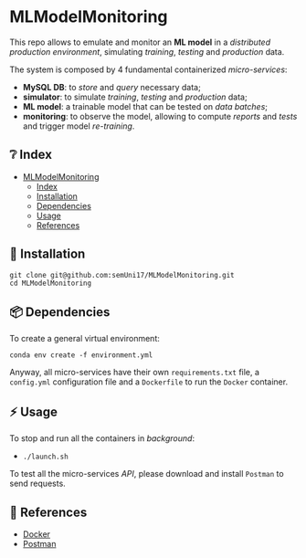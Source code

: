 # MLModelMonitoring


This repo allows to emulate and monitor an **ML model** in a *distributed production environment*, simulating *training*, *testing* and *production* data.

The system is composed by 4 fundamental containerized *micro-services*:
- **MySQL DB**: to *store* and *query* necessary data;
- **simulator**: to simulate *training*, *testing* and *production* data;
- **ML model**: a trainable model that can be tested on *data batches*;
- **monitoring**: to observe the model, allowing to compute *reports* and *tests* and trigger model *re-training*.


## :grey_question: Index
- [MLModelMonitoring](#MLModelMonitoring)
    - [Index](#index)
    - [Installation](#installation)
    - [Dependencies](#dependencies)
    - [Usage](#usage)
    - [References](#references)


## :receipt: Installation
```
git clone git@github.com:semUni17/MLModelMonitoring.git
cd MLModelMonitoring
```


## :package: Dependencies
To create a general virtual environment:
```
conda env create -f environment.yml
```
Anyway, all micro-services have their own `requirements.txt` file, a `config.yml` configuration file and a `Dockerfile` to run the `Docker` container.


## :zap: Usage
To stop and run all the containers in *background*:
- `./launch.sh`

To test all the micro-services *API*, please download and install `Postman` to send requests.


## :notebook: References
- [Docker](https://www.docker.com/)
- [Postman](https://www.postman.com/)